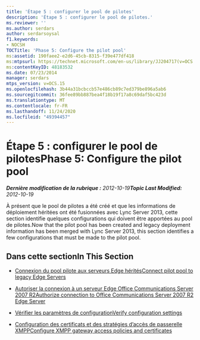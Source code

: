 ```yaml
---
title: 'Étape 5 : configurer le pool de pilotes'
description: 'Étape 5 : configurer le pool de pilotes.'
ms.reviewer: ''
ms.author: serdars
author: serdarsoysal
f1.keywords:
- NOCSH
TOCTitle: 'Phase 5: Configure the pilot pool'
ms:assetid: 190faee2-e2d6-45cb-8315-f39e477df418
ms:mtpsurl: https://technet.microsoft.com/en-us/library/JJ204717(v=OCS.15)
ms:contentKeyID: 48183532
ms.date: 07/23/2014
manager: serdars
mtps_version: v=OCS.15
ms.openlocfilehash: 3b44a31bcbccb57e486cb89c7ed379be896a5ab6
ms.sourcegitcommit: 36fee89bb887bea4f18b19f17a8c69daf5bc423d
ms.translationtype: MT
ms.contentlocale: fr-FR
ms.lasthandoff: 11/24/2020
ms.locfileid: "49394457"
---
```

# <a name="phase-5-configure-the-pilot-pool"></a><span data-ttu-id="0872b-103">Étape 5 : configurer le pool de pilotes</span><span class="sxs-lookup"><span data-stu-id="0872b-103">Phase 5: Configure the pilot pool</span></span>

<div data-xmlns="http://www.w3.org/1999/xhtml">

<div class="topic" data-xmlns="http://www.w3.org/1999/xhtml" data-msxsl="urn:schemas-microsoft-com:xslt" data-cs="https://msdn.microsoft.com/">

<div data-asp="https://msdn2.microsoft.com/asp">



</div>

<div id="mainSection">

<div id="mainBody"><span data-ttu-id="0872b-104">

<span> </span></span><span class="sxs-lookup"><span data-stu-id="0872b-104">

<span> </span></span></span>

<span data-ttu-id="0872b-105">_**Dernière modification de la rubrique :** 2012-10-19_</span><span class="sxs-lookup"><span data-stu-id="0872b-105">_**Topic Last Modified:** 2012-10-19_</span></span>

<span data-ttu-id="0872b-106">À présent que le pool de pilotes a été créé et que les informations de déploiement héritées ont été fusionnées avec Lync Server 2013, cette section identifie quelques configurations qui doivent être apportées au pool de pilotes.</span><span class="sxs-lookup"><span data-stu-id="0872b-106">Now that the pilot pool has been created and legacy deployment information has been merged with Lync Server 2013, this section identifies a few configurations that must be made to the pilot pool.</span></span>

<div>

## <a name="in-this-section"></a><span data-ttu-id="0872b-107">Dans cette section</span><span class="sxs-lookup"><span data-stu-id="0872b-107">In This Section</span></span>

  - [<span data-ttu-id="0872b-108">Connexion du pool pilote aux serveurs Edge hérités</span><span class="sxs-lookup"><span data-stu-id="0872b-108">Connect pilot pool to legacy Edge Servers</span></span>](connect-pilot-pool-to-legacy-edge-servers.md)

  - [<span data-ttu-id="0872b-109">Autoriser la connexion à un serveur Edge Office Communications Server 2007 R2</span><span class="sxs-lookup"><span data-stu-id="0872b-109">Authorize connection to Office Communications Server 2007 R2 Edge Server</span></span>](authorize-connection-to-office-communications-server-2007-r2-edge-server.md)

  - [<span data-ttu-id="0872b-110">Vérifier les paramètres de configuration</span><span class="sxs-lookup"><span data-stu-id="0872b-110">Verify configuration settings</span></span>](verify-configuration-settings.md)

  - [<span data-ttu-id="0872b-111">Configuration des certificats et des stratégies d’accès de passerelle XMPP</span><span class="sxs-lookup"><span data-stu-id="0872b-111">Configure XMPP gateway access policies and certificates</span></span>](configure-xmpp-gateway-access-policies-and-certificates.md)

<span data-ttu-id="0872b-112"></div>

</div>

<span> </span>

</div>

</div>

</span><span class="sxs-lookup"><span data-stu-id="0872b-112"></div>

</div>

<span> </span>

</div>

</div>

</span></span></div>

